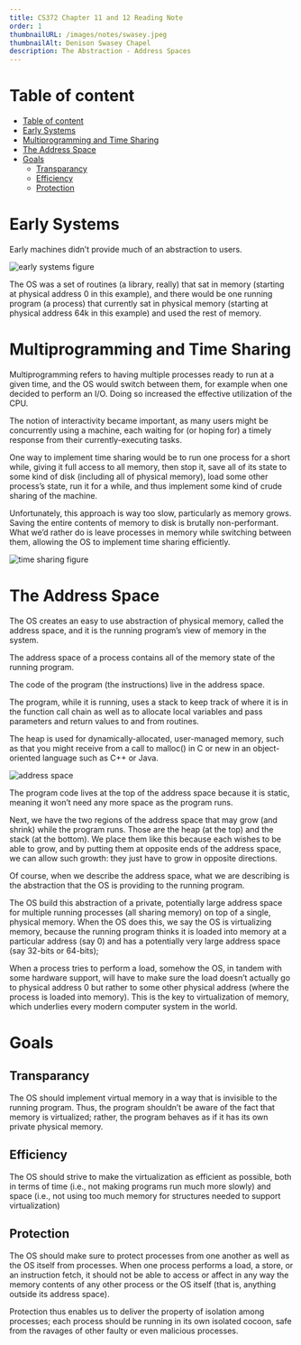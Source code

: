 ```yaml
---
title: CS372 Chapter 11 and 12 Reading Note
order: 1
thumbnailURL: /images/notes/swasey.jpeg
thumbnailAlt: Denison Swasey Chapel
description: The Abstraction - Address Spaces
---
```


# Table of content

- [Table of content](#table-of-content)
- [Early Systems](#early-systems)
- [Multiprogramming and Time Sharing](#multiprogramming-and-time-sharing)
- [The Address Space](#the-address-space)
- [Goals](#goals)
  - [Transparancy](#transparancy)
  - [Efficiency](#efficiency)
  - [Protection](#protection)

# Early Systems

Early machines didn’t provide much of an abstraction to users.

![early systems figure](https://i.ibb.co/tZDP4Jy/early-systems.png)

The OS was a set of routines (a library, really) that sat in memory (starting at physical address 0 in this example), and there would be one running program (a process) that currently sat in physical memory (starting at physical address 64k in this example) and used the rest of memory.

# Multiprogramming and Time Sharing

Multiprogramming refers to having multiple processes ready to run at a given time, and the OS would switch between them, for example when one decided to perform an I/O. Doing so increased the effective utilization of the CPU.

The notion of interactivity became important, as many users might be concurrently using a machine, each waiting for (or hoping for) a timely response from their currently-executing tasks.

One way to implement time sharing would be to run one process for a short while, giving it full access to all memory, then stop it, save all of its state to some kind of disk (including all of physical memory), load some other process’s state, run it for a while, and thus implement some kind of crude sharing of the machine.

Unfortunately, this approach is way too slow, particularly as memory grows. Saving the entire contents of memory to disk is brutally non-performant. What we’d rather do is leave processes in memory while switching between them, allowing the OS to implement time sharing efficiently.

![time sharing figure](https://i.ibb.co/9Z4146z/time-sharing.png)

# The Address Space

The OS creates an easy to use abstraction of physical memory, called the address space, and it is the running program’s view of memory in the system.

The address space of a process contains all of the memory state of the running program.

The code of the program (the instructions) live in the address space.

The program, while it is running, uses a stack to keep track of where it is in the function call chain as well as to allocate local variables and pass parameters and return values to and from routines.

The heap is used for dynamically-allocated, user-managed memory, such as that you might receive from a call to malloc() in C or new in an object-oriented language such as C++ or Java.

![address space](https://i.ibb.co/YfsLBz6/address-space.png)

The program code lives at the top of the address space because it is static, meaning it won’t need any more space as the program runs.

Next, we have the two regions of the address space that may grow (and shrink) while the program runs. Those are the heap (at the top) and the stack (at the bottom). We place them like this because each wishes to be able to grow, and by putting them at opposite ends of the address space, we can allow such growth: they just have to grow in opposite directions.

Of course, when we describe the address space, what we are describing is the abstraction that the OS is providing to the running program.

The OS build this abstraction of a private, potentially large address space for multiple running processes (all sharing memory) on top of a single, physical memory. When the OS does this, we say the OS is virtualizing memory, because the running program thinks it is loaded into memory at a particular address (say 0) and has a potentially very large address space (say 32-bits or 64-bits);

When a process tries to perform a load, somehow the OS, in tandem with some hardware support, will have to make sure the load doesn’t actually go to physical address 0 but rather to some other physical address (where the process is loaded into memory). This is the key to virtualization of memory, which underlies every modern computer system in the world.

# Goals

## Transparancy

The OS should implement virtual memory in a way that is invisible to the running program. Thus, the program shouldn’t be aware of the fact that memory is virtualized; rather, the program behaves as if it has its own private physical memory.

## Efficiency

The OS should strive to make the virtualization as efficient as possible, both in terms of time (i.e., not making programs run much more slowly) and space (i.e., not using too much memory for structures needed to support virtualization)

## Protection

The OS should make sure to protect processes from one another as well as the OS itself from processes. When one process performs a load, a store, or an instruction fetch, it should not be able to access or affect in any way the memory contents of any other process or the OS itself (that is, anything outside its address space).

Protection thus enables us to deliver the property of isolation among processes; each process should be running in its own isolated cocoon, safe from the ravages of other faulty or even malicious processes.
